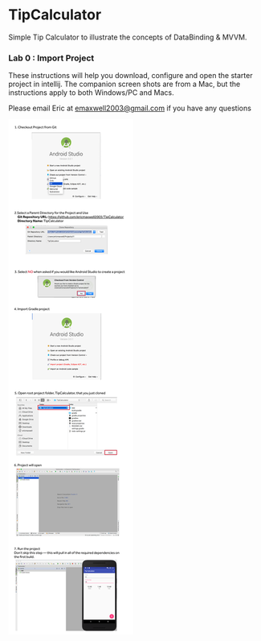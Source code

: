 # TipCalculator
Simple Tip Calculator to illustrate the concepts of DataBinding & MVVM.


### Lab 0 : Import Project

These instructions will help you download, configure and open the starter
project in intellij.  The companion screen shots are from a Mac, but the instructions apply to both Windows/PC and Macs.

Please email Eric at emaxwell2003@gmail.com if you have any questions

![Install Instructions](InstallInstructions.png)


